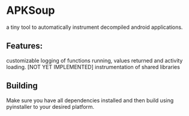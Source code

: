 # APKSoup
a tiny tool to automatically instrument decompiled android applications.

## Features:
customizable logging of functions running, values returned and activity loading.
[NOT YET IMPLEMENTED] instrumentation of shared libraries

## Building
Make sure you have all dependencies installed and then build using pyinstaller to your desired platform.
